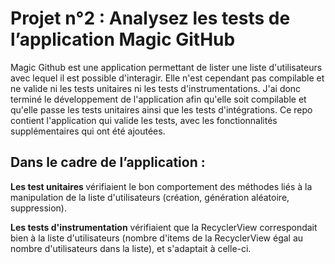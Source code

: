 <h1>Projet n°2 :  Analysez les tests de l’application Magic GitHub</h1>

Magic Github est une application permettant de lister une liste d'utilisateurs avec lequel il est possible d'interagir. Elle n'est cependant pas compilable et ne valide ni les tests unitaires ni les tests d'instrumentations.
J'ai donc terminé le développement de l'application afin qu'elle soit compilable et qu'elle passe les tests unitaires ainsi que les tests d'intégrations.
Ce repo contient l'application qui valide les tests, avec les fonctionnalités supplémentaires qui ont été ajoutées. 

<h2>Dans le cadre de l’application :</h2>


<b>Les test unitaires </b> vérifiaient le bon comportement des méthodes liés à la manipulation de la liste d'utilisateurs (création, génération aléatoire, suppression).

<b>Les tests d'instrumentation</b> vérifiaient que la RecyclerView correspondait bien à la liste d'utilisateurs (nombre d'items de la RecyclerView égal au nombre d'utilisateurs dans la liste), et s'adaptait à celle-ci. 
